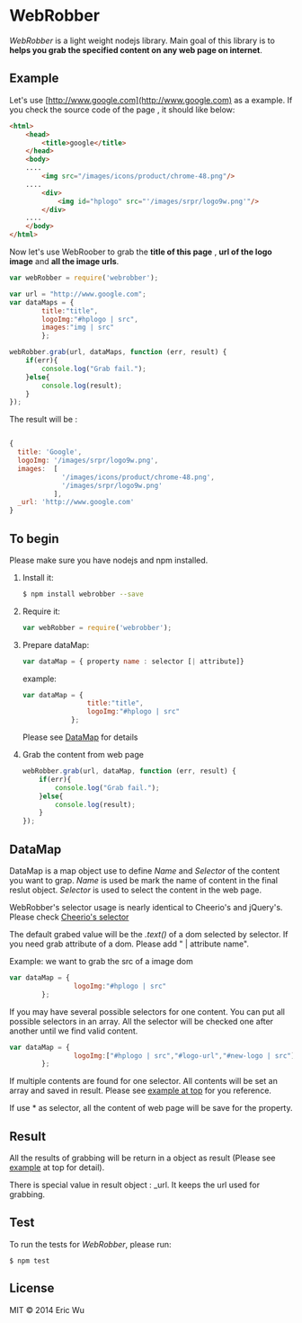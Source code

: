 WebRobber
=========

_WebRobber_ is a light weight nodejs library. Main goal of this library is to __helps you grab the specified content on any web page on internet__.


## Example

Let's use [http://www.google.com](http://www.google.com)  as a example. If you check the source code of the page , it should like below:
```html
<html>
    <head>
        <title>google</title>
    </head>
    <body>
    ....
        <img src="/images/icons/product/chrome-48.png"/>
    ....
        <div>
            <img id="hplogo" src="'/images/srpr/logo9w.png'"/>
        </div>
    ....
    </body>
</html>
```

Now let's use WebRoober to grab the __title of this page__ , __url of the logo image__ and __all the image urls__.

```javascript
var webRobber = require('webrobber');

var url = "http://www.google.com";
var dataMaps = {
        title:"title",
        logoImg:"#hplogo | src",
        images:"img | src"
        };

webRobber.grab(url, dataMaps, function (err, result) {
    if(err){
        console.log("Grab fail.");
    }else{
        console.log(result);
    }
});
```
The result will be :
```javascript

{
  title: 'Google',
  logoImg: '/images/srpr/logo9w.png',
  images:  [
             '/images/icons/product/chrome-48.png',
             '/images/srpr/logo9w.png'
           ],
  _url: 'http://www.google.com'
}
```

## To begin

Please make sure you have nodejs and npm installed.

 1. Install it:

    ```bash
    $ npm install webrobber --save
    ```

 2. Require it:

    ```js
    var webRobber = require('webrobber');

    ```

 3. Prepare  dataMap:
 	```js
 	var dataMap = { property name : selector [| attribute]}
 	```
 	example:
 	```js
 	var dataMap = {
				    title:"title",
				    logoImg:"#hplogo | src"
       			};
 	```
	Please see [DataMap](#datamap) for details

 4. Grab the content from web page
 	```js
 	webRobber.grab(url, dataMap, function (err, result) {
    	if(err){
       		console.log("Grab fail.");
    	}else{
        	console.log(result);
    	}
	});
 	```

## DataMap
DataMap is a map object use to define _Name_ and _Selector_ of the content you want to grap. _Name_ is used be mark the name of content in the final reslut object. _Selector_ is used to select the content in the web page.

WebRobber's selector usage is nearly identical to Cheerio's and jQuery's. Please check [Cheerio's selector](https://github.com/cheeriojs/cheerio/blob/master/Readme.md#selectors)

The default grabed value will be the _.text()_ of a dom selected by selector. If you need grab attribute of a dom. Please add " | attribute name".

Example: we want to grab the src of a image dom
```js
var dataMap = {
				logoImg:"#hplogo | src"
       	};
```

If you may have several possible selectors for one content. You can put all possible selectors in an array. All the selector will be checked one after another until we find valid content.
``` js
var dataMap = {
				logoImg:["#hplogo | src","#logo-url","#new-logo | src"]
       	};
```
If multiple contents are found for one selector. All contents will be set an array and saved in result. Please see [example at top](#example) for you reference.

If use * as selector, all the content of web page will be save for the property.

## Result

All the results of grabbing will be return in a object as result (Please see [example](#example) at top for detail).

There is special value in result object : _url. It keeps the url used for grabbing.


## Test

To run the tests for _WebRobber_, please run:

    $ npm test


## License

MIT &copy; 2014 Eric Wu
